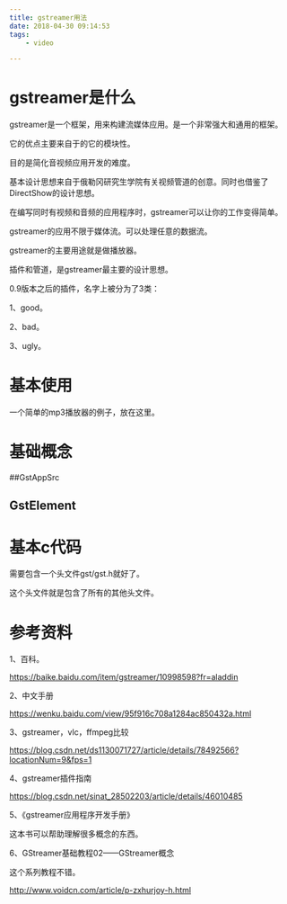 ```yaml
---
title: gstreamer用法
date: 2018-04-30 09:14:53
tags:
	- video

---
```




# gstreamer是什么

gstreamer是一个框架，用来构建流媒体应用。是一个非常强大和通用的框架。

它的优点主要来自于的它的模块性。

目的是简化音视频应用开发的难度。

基本设计思想来自于俄勒冈研究生学院有关视频管道的创意。同时也借鉴了DirectShow的设计思想。

在编写同时有视频和音频的应用程序时，gstreamer可以让你的工作变得简单。

gstreamer的应用不限于媒体流。可以处理任意的数据流。

gstreamer的主要用途就是做播放器。

插件和管道，是gstreamer最主要的设计思想。

0.9版本之后的插件，名字上被分为了3类：

1、good。

2、bad。

3、ugly。



# 基本使用

一个简单的mp3播放器的例子，放在这里。



# 基础概念

##GstAppSrc



## GstElement



# 基本c代码

需要包含一个头文件gst/gst.h就好了。

这个头文件就是包含了所有的其他头文件。





# 参考资料

1、百科。

https://baike.baidu.com/item/gstreamer/10998598?fr=aladdin

2、中文手册

https://wenku.baidu.com/view/95f916c708a1284ac850432a.html

3、gstreamer，vlc，ffmpeg比较

https://blog.csdn.net/ds1130071727/article/details/78492566?locationNum=9&fps=1

4、gstreamer插件指南

https://blog.csdn.net/sinat_28502203/article/details/46010485

5、《gstreamer应用程序开发手册》

这本书可以帮助理解很多概念的东西。

6、GStreamer基础教程02——GStreamer概念

这个系列教程不错。

http://www.voidcn.com/article/p-zxhurjoy-h.html